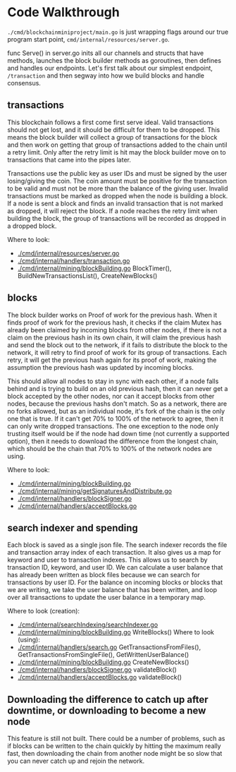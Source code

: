 # Code Walkthrough

`./cmd/blockchainminiproject/main.go` is just wrapping flags around our true program start point, `cmd/internal/resources/server.go`.

func Serve() in server.go inits all our channels and structs that have methods, launches the block builder methods as goroutines, then defines and handles our endpoints. Let's first talk about our simplest endpoint, `/transaction` and then segway into how we build blocks and handle consensus.

## transactions

This blockchain follows a first come first serve ideal. Valid transactions should not get lost, and it should be difficult for them to be dropped. This means the block builder will collect a group of transactions for the block and then work on getting that group of transactions added to the chain until a retry limit. Only after the retry limit is hit may the block builder move on to transactions that came into the pipes later.

Transactions use the public key as user IDs and must be signed by the user losing/giving the coin. The coin amount must be positive for the transaction to be valid and must not be more than the balance of the giving user. Invalid transactions must be marked as dropped when the node is building a block. If a node is sent a block and finds an invalid transaction that is not marked as dropped, it will reject the block. If a node reaches the retry limit when building the block, the group of transactions will be recorded as dropped in a dropped block.

Where to look:
- [./cmd/internal/resources/server.go](./cmd/internal/resources/server.go)
- [./cmd/internal/handlers/transaction.go](./cmd/internal/handlers/transaction.go)
- [./cmd/internal/mining/blockBuilding.go](./cmd/internal/mining/blockBuilding.go) BlockTimer(), BuildNewTransactionsList(), CreateNewBlocks()

## blocks

The block builder works on Proof of work for the previous hash. When it finds proof of work for the previous hash, it checks if the claim Mutex has already been claimed by incoming blocks from other nodes, if there is not a claim on the previous hash in its own chain, it will claim the previous hash and send the block out to the network, if it fails to distribute the block to the network, it will retry to find proof of work for its group of transactions. Each retry, it will get the previous hash again for its proof of work, making the assumption the previous hash was updated by incoming blocks.

This should allow all nodes to stay in sync with each other, if a node falls behind and is trying to build on an old previous hash, then it can never get a block accepted by the other nodes, nor can it accept blocks from other nodes, because the previous hashs don't match. So as a network, there are no forks allowed, but as an individual node, it's fork of the chain is the only one that is true. If it can't get 70% to 100% of the network to agree, then it can only write dropped transactions. The one exception to the node only trusting itself would be if the node had down time (not currently a supported option), then it needs to download the difference from the longest chain, which should be the chain that 70% to 100% of the network nodes are using.

Where to look:
- [./cmd/internal/mining/blockBuilding.go](./cmd/internal/mining/blockBuilding.go)
- [./cmd/internal/mining/getSignaturesAndDistribute.go](./cmd/internal/mining/getSignaturesAndDistribute.go)
- [./cmd/internal/handlers/blockSigner.go](./cmd/internal/handlers/blockSigner.go)
- [./cmd/internal/handlers/acceptBlocks.go](./cmd/internal/handlers/acceptBlocks.go)

## search indexer and spending

Each block is saved as a single json file. The search indexer records the file and transaction array index of each transaction. It also gives us a map for keyword and user to transaction indexes. This allows us to search by transaction ID, keyword, and user ID. We can calculate a user balance that has already been written as block files because we can search for transactions by user ID. For the balance on incoming blocks or blocks that we are writing, we take the user balance that has been written, and loop over all transactions to update the user balance in a temporary map.

Where to look (creation):
- [./cmd/internal/searchIndexing/searchIndexer.go](./cmd/internal/searchIndexing/searchIndexer.go)
- [./cmd/internal/mining/blockBuilding.go](./cmd/internal/mining/blockBuilding.go) WriteBlocks()
Where to look (using):
- [./cmd/internal/handlers/search.go](./cmd/internal/handlers/search.go) GetTransactionsFromFiles(), GetTransactionsFromSingleFile(), GetWrittenUserBalance()
- [./cmd/internal/mining/blockBuilding.go](./cmd/internal/mining/blockBuilding.go) CreateNewBlocks()
- [./cmd/internal/handlers/blockSigner.go](./cmd/internal/handlers/blockSigner.go) validateBlock()
- [./cmd/internal/handlers/acceptBlocks.go](./cmd/internal/handlers/acceptBlocks.go) validateBlock()


## Downloading the difference to catch up after downtime, or downloading to become a new node
This feature is still not built. There could be a number of problems, such as if blocks can be written to the chain quickly by hitting the maximum really fast, then downloading the chain from another node might be so slow that you can never catch up and rejoin the network.